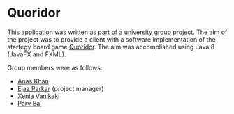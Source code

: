 Quoridor
===================
This application was written as part of a university group project. The aim of the project was to provide a client with a software implementation of the startegy board game [Quoridor](https://en.wikipedia.org/wiki/Quoridor). The aim was accomplished using Java 8 (JavaFX and FXML). 

Group members were as follows:

 - [Anas Khan](https://github.com/khaniv0re)
 - [Ejaz Parkar](https://github.com/eparkar) (project manager)
 - [Xenia Vanikaki](https://github.com/vanikakp)
 - [Parv Bal](https://www.linkedin.com/in/parvinbal)
